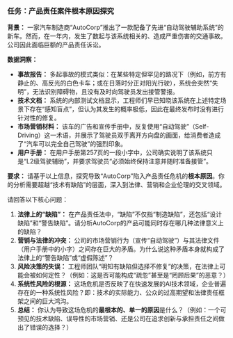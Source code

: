 ### 任务：产品责任案件根本原因探究

**背景：**
一家汽车制造商“AutoCorp”推出了一款配备了先进“自动驾驶辅助系统”的新车。然而，在一年内，发生了数起与该系统相关的、造成严重伤害的交通事故。公司因此面临巨额的产品责任诉讼。

**数据洞察：**
*   **事故报告：** 多起事故的模式类似：在某些特定但罕见的路况下（例如，前方有静止的、高反光的白色卡车；或在日落时分正对阳光行驶），系统会突然“失明”，无法识别障碍物，且没有及时向驾驶员发出接管警报。
*   **技术文档：** 系统的内部测试文档显示，工程师们早已知晓该系统在上述特定场景下存在“感知盲点”，但认为其发生的概率极低，因此在最终发布时没有进行针对性的修复。
*   **市场营销材料：** 该车的广告和宣传手册中，反复使用“自动驾驶”（Self-Driving）这一术语，并展示了驾驶员双手离开方向盘的画面，给消费者造成了“汽车可以完全自己驾驶”的强烈印象。
*   **用户手册：** 在用户手册第257页的一段小字中，公司确实说明了该系统只是“L2级驾驶辅助”，并要求驾驶员“必须始终保持注意并随时准备接管”。

**要求：**
请基于以上信息，探究导致“AutoCorp”陷入产品责任危机的**根本原因**。你的分析需要超越“技术有缺陷”的层面，深入到法律、营销和企业伦理的交叉领域。

请回答以下核心问题：
1.  **法律上的“缺陷”：** 在产品责任法中，“缺陷”不仅指“制造缺陷”，还包括“设计缺陷”和“警告缺陷”。请分析AutoCorp的产品可能同时存在哪几种法律意义上的缺陷？
2.  **营销与法律的冲突：** 公司的市场营销行为（宣传“自动驾驶”）与其法律文件（用户手册中的小字）之间存在巨大的矛盾。为什么说这种矛盾本身就构成了法律上的“警告缺陷”或“虚假陈述”？
3.  **风险决策的失误：** 工程师团队“明知有缺陷但选择不修复”的决策，在法律上可能会被如何定性？（例如：这是否可能构成“疏忽”甚至是“罔顾后果”的恶意？）
4.  **系统性风险的根源：** 这场危机是否反映了在快速发展的AI技术领域，企业普遍存在的一种系统性风险？即：技术的实际能力、公众的过高期望和法律责任框架之间的巨大鸿沟。
5.  **总结：** 你认为导致这场危机的**最根本的、单一的原因**是什么？（例如：一个可预见的技术缺陷、误导性的市场营销、还是公司在追求创新与承担责任之间做出了错误的选择？）